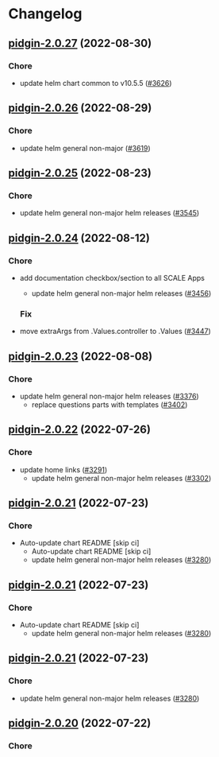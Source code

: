 # Changelog



## [pidgin-2.0.27](https://github.com/truecharts/charts/compare/pidgin-2.0.26...pidgin-2.0.27) (2022-08-30)

### Chore

- update helm chart common to v10.5.5 ([#3626](https://github.com/truecharts/charts/issues/3626))




## [pidgin-2.0.26](https://github.com/truecharts/charts/compare/pidgin-2.0.25...pidgin-2.0.26) (2022-08-29)

### Chore

- update helm general non-major ([#3619](https://github.com/truecharts/charts/issues/3619))




## [pidgin-2.0.25](https://github.com/truecharts/charts/compare/pidgin-2.0.24...pidgin-2.0.25) (2022-08-23)

### Chore

- update helm general non-major helm releases ([#3545](https://github.com/truecharts/charts/issues/3545))




## [pidgin-2.0.24](https://github.com/truecharts/charts/compare/pidgin-2.0.23...pidgin-2.0.24) (2022-08-12)

### Chore

- add documentation checkbox/section to all SCALE Apps
  - update helm general non-major helm releases ([#3456](https://github.com/truecharts/charts/issues/3456))

  ### Fix

- move extraArgs from .Values.controller to .Values ([#3447](https://github.com/truecharts/charts/issues/3447))




## [pidgin-2.0.23](https://github.com/truecharts/charts/compare/pidgin-2.0.22...pidgin-2.0.23) (2022-08-08)

### Chore

- update helm general non-major helm releases ([#3376](https://github.com/truecharts/charts/issues/3376))
  - replace questions parts with templates ([#3402](https://github.com/truecharts/charts/issues/3402))




## [pidgin-2.0.22](https://github.com/truecharts/apps/compare/pidgin-2.0.21...pidgin-2.0.22) (2022-07-26)

### Chore

- update home links ([#3291](https://github.com/truecharts/apps/issues/3291))
  - update helm general non-major helm releases ([#3302](https://github.com/truecharts/apps/issues/3302))




## [pidgin-2.0.21](https://github.com/truecharts/apps/compare/pidgin-2.0.20...pidgin-2.0.21) (2022-07-23)

### Chore

- Auto-update chart README [skip ci]
  - Auto-update chart README [skip ci]
  - update helm general non-major helm releases ([#3280](https://github.com/truecharts/apps/issues/3280))




## [pidgin-2.0.21](https://github.com/truecharts/apps/compare/pidgin-2.0.20...pidgin-2.0.21) (2022-07-23)

### Chore

- Auto-update chart README [skip ci]
  - update helm general non-major helm releases ([#3280](https://github.com/truecharts/apps/issues/3280))




## [pidgin-2.0.21](https://github.com/truecharts/apps/compare/pidgin-2.0.20...pidgin-2.0.21) (2022-07-23)

### Chore

- update helm general non-major helm releases ([#3280](https://github.com/truecharts/apps/issues/3280))




## [pidgin-2.0.20](https://github.com/truecharts/apps/compare/pidgin-2.0.18...pidgin-2.0.20) (2022-07-22)

### Chore

